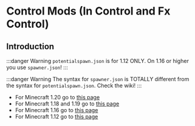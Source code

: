 # Control Mods (In Control and Fx Control)

## Introduction

:::danger Warning
`potentialspawn.json` is for 1.12 ONLY.
On 1.16 or higher you use `spawner.json`!
:::

:::danger Warning
The syntax for `spawner.json` is TOTALLY different from the syntax for `potentialspawn.json`.
Check the wiki!
:::

* For Minecraft 1.20 go to [this page](./control-mods-20.md)
* For Minecraft 1.18 and 1.19 go to [this page](./control-mods-18.md)
* For Minecraft 1.16 go to [this page](./control-mods-16.md)
* For Minecraft 1.12 go to [this page](./control-mods-legacy.md)
